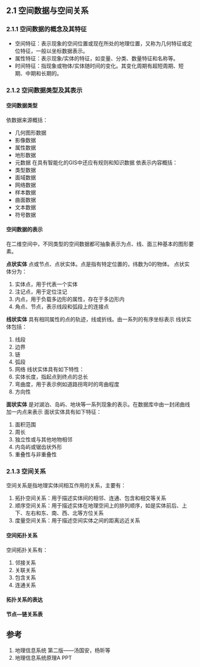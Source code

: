 ## 2.1 空间数据与空间关系
### 2.1.1 空间数据的概念及其特征
- 空间特征：表示现象的空间位置或现在所处的地理位置，又称为几何特征或定位特征，一般以坐标数据表示。
- 属性特征：表示现象/实体的特征，如变量、分类、数量特征和名称等。
- 时间特征：指现象或物体/实体随时间的变化。其变化周期有超短周期、短期、中期和长期的。
### 2.1.2 空间数据类型及其表示
#### 空间数据类型
依数据来源概括：
- 几何图形数据
- 影像数据
- 属性数据
- 地形数据
- 元数据
在具有智能化的GIS中还应有规则和知识数据
依表示内容概括：
- 类型数据
- 面域数据
- 网络数据
- 样本数据
- 曲面数据
- 文本数据
- 符号数据
#### 空间数据的表示
在二维空间中，不同类型的空间数据都可抽象表示为点、线、面三种基本的图形要素。

**点状实体**
点或节点、点状实体。点是指有特定位置的，纬数为0的物体。
点状实体分为：
1) 实体点，用于代表一个实体
2) 注记点，用于定位注记
3) 内点，用于负载多边形的属性，存在于多边形内
4) 角点、节点，表示线段和弧段上的连接点

**线状实体**
具有相同属性的点的轨迹，线或折线。由一系列的有序坐标表示
线状实体包括：
1) 线段
2) 边界
3) 链
4) 弧段
5) 网络
线状实体具有如下特性：
1) 实体长度，指起点到终点的总长
2) 弯曲度，用于表示例如道路拐弯时的弯曲程度
3) 方向性

**面状实体**
是对湖泊、岛屿、地块等一系列现象的表示。在数据库中由一封闭曲线加一内点来表示
面状实体具有如下特征：
1) 面积范围
2) 周长
3) 独立性或与其他地物相邻
4) 内岛屿或锯齿状外形
5) 重叠性与非重叠性
### 2.1.3 空间关系
空间关系是指地理实体间相互作用的关系，主要有：
1) 拓扑空间关系：用于描述实体间的相邻、连通、包含和相交等关系
2) 顺序空间关系：用于描述实体在地理空间上的排列顺序，如是实体前后、上下、左右和东、南、西、北等方位关系
3) 度量空间关系：用于描述空间实体之间的距离远近关系

#### 空间拓扑关系
空间拓扑关系有：
1) 邻接关系
2) 关联关系
3) 包含关系
4) 连通关系

#### 拓扑关系的表达
**节点—链关系表**



## 参考
1. 地理信息系统 第二版——汤国安，杨昕等
2. 地理信息系统原理A PPT